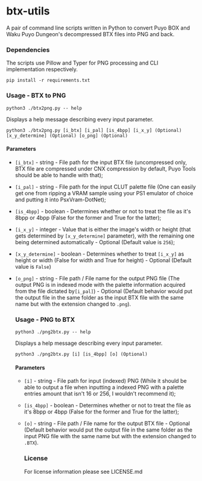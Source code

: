 # btx-utils
A pair of command line scripts written in Python to convert Puyo BOX and Waku Puyo Dungeon's decompressed BTX files into PNG and back.



### Dependencies

The scripts use Pillow and Typer for PNG processing and CLI implementation respectively.

`pip install -r requirements.txt`

### Usage - BTX to PNG

`python3 ./btx2png.py -- help`

Displays a help message describing every input parameter.

`python3 ./btx2png.py [i_btx] [i_pal] [is_4bpp] [i_x_y] (Optional) [x_y_determine] (Optional) [o_png] (Optional)`

#### Parameters

- `[i_btx]` - string - File path for the input BTX file (uncompressed only, BTX file are compressed under CNX compression by default, Puyo Tools should be able to handle with that);

- `[i_pal]` - string - File path for the input CLUT palette file (One can easily get one from ripping a VRAM sample using your PS1 emulator of choice and putting it into PsxVram-DotNet);

- `[is_4bpp]` - boolean - Determines whether or not to treat the file as it's 8bpp or 4bpp (False for the former and True for the latter);

- `[i_x_y]` - integer - Value that is either the image's width or height (that gets determined by `[x_y_determine]` parameter), with the remaining one being determined automatically  - Optional (Default value is `256`);

- `[x_y_determine]` - boolean - Determines whether to treat `[i_x_y]` as height or width (False for width and True for height) - Optional (Default value is `False`)

- `[o_png]` - string - File path / File name for the output PNG file (The output PNG is in indexed mode with the palette information acquired from  the file dictated by`[i_pal]`) - Optional (Default behavior would put the output file in the same folder as the input BTX file with the same name but with the extension changed to `.png`).

  <a/>

  ### Usage - PNG to BTX

  `python3 ./png2btx.py -- help`

  Displays a help message describing every input parameter.

  `python3 ./png2btx.py [i] [is_4bpp] [o] (Optional)`

  #### Parameters

  - `[i]` - string - File path for input (indexed) PNG (While it should be able to output a file when inputting a indexed PNG with a palette entries amount that isn't 16 or 256, I wouldn't recommend it);

  - `[is_4bpp]` - boolean - Determines whether or not to treat the file as it's 8bpp or 4bpp (False for the former and True for the latter);

  - `[o]` - string - File path / File name for the output BTX file  - Optional (Default behavior would put the output file in the same folder as the input PNG file with the same name but with the extension changed to `.BTX`).

    <a/>

    ### License

    For license information please see LICENSE.md

    



